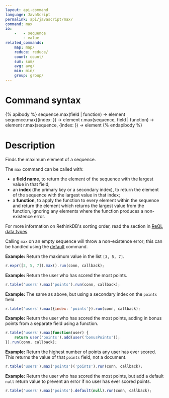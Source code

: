 ```yaml
---
layout: api-command
language: JavaScript
permalink: api/javascript/max/
command: max
io:
    -   - sequence
        - value
related_commands:
    map: map/
    reduce: reduce/
    count: count/
    sum: sum/
    avg: avg/
    min: min/
    group: group/
---
```


# Command syntax #

{% apibody %}
sequence.max(field | function) &rarr; element
sequence.max({index: <indexname>}) &rarr; element
r.max(sequence, field | function) &rarr; element
r.max(sequence, {index: <indexname>}) &rarr; element
{% endapibody %}

# Description #

Finds the maximum element of a sequence.

The `max` command can be called with:

* a **field name**, to return the element of the sequence with the largest value in that field;
* an **index** (the primary key or a secondary index), to return the element of the sequence with the largest value in that index;
* a **function**, to apply the function to every element within the sequence and return the element which returns the largest value from the function, ignoring any elements where the function produces a non-existence error.

For more information on RethinkDB's sorting order, read the section in [ReQL data types](/docs/data-types/#sorting-order).

Calling `max` on an empty sequence will throw a non-existence error; this can be handled using the [default](/api/javascript/default/) command.

__Example:__ Return the maximum value in the list `[3, 5, 7]`.

```javascript
r.expr([3, 5, 7]).max().run(conn, callback);
```

__Example:__ Return the user who has scored the most points.

```javascript
r.table('users').max('points').run(conn, callback);
```

__Example:__ The same as above, but using a secondary index on the `points` field.

```javascript
r.table('users').max({index: 'points'}).run(conn, callback);
```

__Example:__ Return the user who has scored the most points, adding in bonus points from a separate field using a function.

```javascript
r.table('users').max(function(user) {
    return user('points').add(user('bonusPoints'));
}).run(conn, callback);
```

__Example:__ Return the highest number of points any user has ever scored. This returns the value of that `points` field, not a document.

```javascript
r.table('users').max('points')('points').run(conn, callback);
```

__Example:__ Return the user who has scored the most points, but add a default `null` return value to prevent an error if no user has ever scored points.

```javascript
r.table('users').max('points').default(null).run(conn, callback);
```
